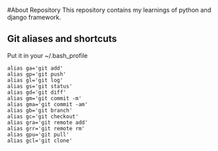 #About Repository
This repository contains my learnings of python and django framework.


## Git aliases and shortcuts

Put it in your ~/.bash_profile 

```shell
alias ga='git add'
alias gp='git push'
alias gl='git log'
alias gs='git status'
alias gd='git diff'
alias gm='git commit -m'
alias gma='git commit -am'
alias gb='git branch'
alias gc='git checkout'
alias gra='git remote add'
alias grr='git remote rm'
alias gpu='git pull'
alias gcl='git clone'
```
